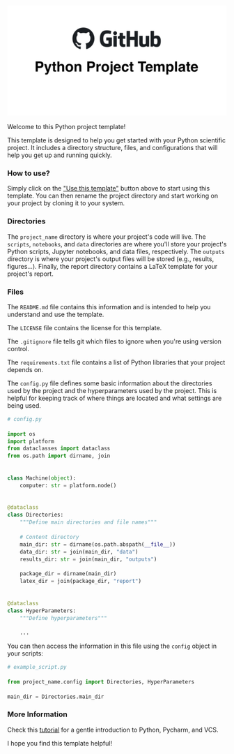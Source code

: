 ![](report/img/repository-open-graph-template.png)

[//]: # (## Python Scientific Project Template)

Welcome to this Python project template!

This template is designed to help you get started with your Python scientific project. It includes a directory structure, files, and configurations that will help you get up and running quickly.

### How to use?

Simply click on the ["Use this template"](https://github.com/robinthibaut/project_template/generate) button above to start using this template. You can then rename the project directory and start working on your project by cloning it to your system.

### Directories
The `project_name` directory is where your project's code will live. The `scripts`, `notebooks`, and `data` directories are where you'll store your project's Python scripts, Jupyter notebooks, and data files, respectively. The `outputs` directory is where your project's output files will be stored (e.g., results, figures...). Finally, the report directory contains a LaTeX template for your project's report.

### Files
The `README.md` file contains this information and is intended to help you understand and use the template.

The `LICENSE` file contains the license for this template.

The `.gitignore` file tells git which files to ignore when you're using version control.

The `requirements.txt` file contains a list of Python libraries that your project depends on.

The `config.py` file defines some basic information about the directories used by the project and the hyperparameters used by the project. This is helpful for keeping track of where things are located and what settings are being used.

```python
# config.py

import os
import platform
from dataclasses import dataclass
from os.path import dirname, join


class Machine(object):
    computer: str = platform.node()


@dataclass
class Directories:
    """Define main directories and file names"""

    # Content directory
    main_dir: str = dirname(os.path.abspath(__file__))
    data_dir: str = join(main_dir, "data")
    results_dir: str = join(main_dir, "outputs")

    package_dir = dirname(main_dir)
    latex_dir = join(package_dir, "report")


@dataclass
class HyperParameters:
    """Define hyperparameters"""

    ...

```

You can then access the information in this file using the `config` object in your scripts:

```python
# example_script.py

from project_name.config import Directories, HyperParameters

main_dir = Directories.main_dir
```

### More Information
Check this [tutorial](https://medium.com/python-in-plain-english/a-gentle-introduction-to-python-with-pycharm-367f6b73364a) for a gentle introduction to Python, Pycharm, and VCS.

I hope you find this template helpful!